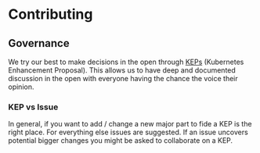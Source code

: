 # Contributing

## Governance

We try our best to make decisions in the open through [KEPs](https://github.com/kubernetes/enhancements/tree/master/keps) (Kubernetes Enhancement Proposal).
This allows us to have deep and documented discussion in the open with everyone having the chance the voice their opinion.

### KEP vs Issue

In general, if you want to add / change a new major part to fide a KEP is the right place.
For everything else issues are suggested. If an issue uncovers potential bigger changes you might be asked to collaborate on a KEP.
